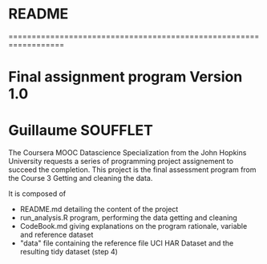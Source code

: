 # README
==================================================================

Final assignment program
Version 1.0
==================================================================
Guillaume SOUFFLET
==================================================================

The Coursera MOOC Datascience Specialization from the John Hopkins University requests a series of programming project assignement to succeed the completion.
This project is the final assessment program from the Course 3 Getting and cleaning the data.

It is composed of
- README.md detailing the content of the project
- run_analysis.R program, performing the data getting and cleaning
- CodeBook.md giving explanations on the program rationale, variable and reference dataset
- "data" file containing the reference file UCI HAR Dataset and the resulting tidy dataset (step 4)

